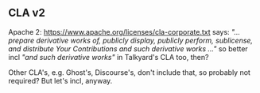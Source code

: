 CLA v2
---------

Apache 2: https://www.apache.org/licenses/cla-corporate.txt
says: *"... prepare derivative works of,
publicly display, publicly perform, sublicense, and distribute
Your Contributions and such derivative works ..."*
so better incl *"and such derivative works"* in Talkyard's CLA too, then?

Other CLA's, e.g. Ghost's, Discourse's, don't include that, so
probably not required? But let's incl, anyway.